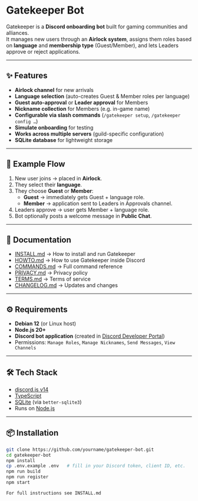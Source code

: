 # Gatekeeper Bot

Gatekeeper is a **Discord onboarding bot** built for gaming communities and alliances.  
It manages new users through an **Airlock system**, assigns them roles based on **language** and **membership type** (Guest/Member), and lets Leaders approve or reject applications.

---

## ✨ Features
- **Airlock channel** for new arrivals  
- **Language selection** (auto-creates Guest & Member roles per language)  
- **Guest auto-approval** or **Leader approval** for Members  
- **Nickname collection** for Members (e.g. in-game name)  
- **Configurable via slash commands** (`/gatekeeper setup`, `/gatekeeper config …`)  
- **Simulate onboarding** for testing  
- **Works across multiple servers** (guild-specific configuration)  
- **SQLite database** for lightweight storage  

---

## 📸 Example Flow
1. New user joins → placed in **Airlock**.  
2. They select their **language**.  
3. They choose **Guest** or **Member**:  
   - **Guest** → immediately gets Guest + language role.  
   - **Member** → application sent to Leaders in Approvals channel.  
4. Leaders approve → user gets Member + language role.  
5. Bot optionally posts a welcome message in **Public Chat**.  

---

## 📖 Documentation
- [INSTALL.md](./INSTALL.md) → How to install and run Gatekeeper  
- [HOWTO.md](./HOWTO.md) → How to use Gatekeeper inside Discord  
- [COMMANDS.md](./COMMANDS.md) → Full command reference  
- [PRIVACY.md](./PRIVACY.md) → Privacy policy  
- [TERMS.md](./TERMS.md) → Terms of service  
- [CHANGELOG.md](./CHANGELOG.md) → Updates and changes  

---

## ⚙️ Requirements
- **Debian 12** (or Linux host)  
- **Node.js 20+**  
- **Discord bot application** (created in [Discord Developer Portal](https://discord.com/developers/applications))  
- Permissions: `Manage Roles`, `Manage Nicknames`, `Send Messages`, `View Channels`

---

## 🛠️ Tech Stack
- [discord.js v14](https://discord.js.org/)  
- [TypeScript](https://www.typescriptlang.org/)  
- [SQLite](https://www.sqlite.org/) (via `better-sqlite3`)  
- Runs on [Node.js](https://nodejs.org/)  

---

## 📦 Installation
```bash
git clone https://github.com/yourname/gatekeeper-bot.git
cd gatekeeper-bot
npm install
cp .env.example .env   # fill in your Discord token, client ID, etc.
npm run build
npm run register
npm start

For full instructions see INSTALL.md
